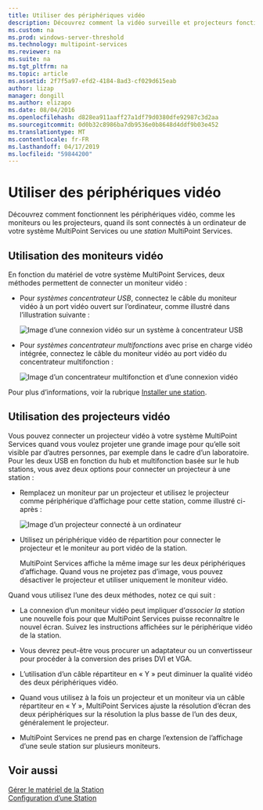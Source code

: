 ```yaml
---
title: Utiliser des périphériques vidéo
description: Découvrez comment la vidéo surveille et projecteurs fonctionnent avec les stations MultiPoint Services
ms.custom: na
ms.prod: windows-server-threshold
ms.technology: multipoint-services
ms.reviewer: na
ms.suite: na
ms.tgt_pltfrm: na
ms.topic: article
ms.assetid: 2f7f5a97-efd2-4184-8ad3-cf029d615eab
author: lizap
manager: dongill
ms.author: elizapo
ms.date: 08/04/2016
ms.openlocfilehash: d828ea911aaff27a1df79d0380dfe92987c3d2aa
ms.sourcegitcommit: 0d0b32c8986ba7db9536e0b8648d4ddf9b03e452
ms.translationtype: MT
ms.contentlocale: fr-FR
ms.lasthandoff: 04/17/2019
ms.locfileid: "59844200"
---
```

# <a name="work-with-video-devices"></a>Utiliser des périphériques vidéo
Découvrez comment fonctionnent les périphériques vidéo, comme les moniteurs ou les projecteurs, quand ils sont connectés à un ordinateur de votre système MultiPoint Services ou une *station* MultiPoint Services.  
  
## <a name="working-with-video-monitors"></a>Utilisation des moniteurs vidéo  
En fonction du matériel de votre système MultiPoint Services, deux méthodes permettent de connecter un moniteur vidéo :  
  
-   Pour *systèmes concentrateur USB*, connectez le câble du moniteur vidéo à un port vidéo ouvert sur l’ordinateur, comme illustré dans l’illustration suivante :  
  
    ![Image d’une connexion vidéo sur un système à concentrateur USB](./media/WMSVideoConnection.gif)  
  
-   Pour *systèmes concentrateur multifonctions* avec prise en charge vidéo intégrée, connectez le câble du moniteur vidéo au port vidéo du concentrateur multifonction :  
  
    ![Image d’un concentrateur multifonction et d’une connexion vidéo](./media/WMSMultifunctionHubVideoConnection.gif)  
  
Pour plus d’informations, voir la rubrique [Installer une station](Set-Up-a-Station.md).  
  
## <a name="working-with-video-projectors"></a>Utilisation des projecteurs vidéo  
Vous pouvez connecter un projecteur vidéo à votre système MultiPoint Services quand vous voulez projeter une grande image pour qu’elle soit visible par d’autres personnes, par exemple dans le cadre d’un laboratoire. Pour les deux USB en fonction du hub et multifonction basée sur le hub stations, vous avez deux options pour connecter un projecteur à une station :  
  
-   Remplacez un moniteur par un projecteur et utilisez le projecteur comme périphérique d’affichage pour cette station, comme illustré ci-après :  
  
    ![Image d’un projecteur connecté à un ordinateur](./media/WMSVideoProjectorConnection.gif)  
  
-   Utilisez un périphérique vidéo de répartition pour connecter le projecteur et le moniteur au port vidéo de la station.  
  
    MultiPoint Services affiche la même image sur les deux périphériques d’affichage. Quand vous ne projetez pas d’image, vous pouvez désactiver le projecteur et utiliser uniquement le moniteur vidéo.  
  
Quand vous utilisez l’une des deux méthodes, notez ce qui suit :  
  
-   La connexion d’un moniteur vidéo peut impliquer d’*associer la station* une nouvelle fois pour que MultiPoint Services puisse reconnaître le nouvel écran. Suivez les instructions affichées sur le périphérique vidéo de la station.  
  
-   Vous devrez peut-être vous procurer un adaptateur ou un convertisseur pour procéder à la conversion des prises DVI et VGA.  
  
-   L’utilisation d’un câble répartiteur en « Y » peut diminuer la qualité vidéo des deux périphériques vidéo.  
  
-   Quand vous utilisez à la fois un projecteur et un moniteur via un câble répartiteur en « Y », MultiPoint Services ajuste la résolution d’écran des deux périphériques sur la résolution la plus basse de l’un des deux, généralement le projecteur.  
  
-   MultiPoint Services ne prend pas en charge l’extension de l’affichage d’une seule station sur plusieurs moniteurs.  
  
## <a name="see-also"></a>Voir aussi  
[Gérer le matériel de la Station](Manage-Station-Hardware.md)  
[Configuration d’une Station](Set-Up-a-Station.md) 